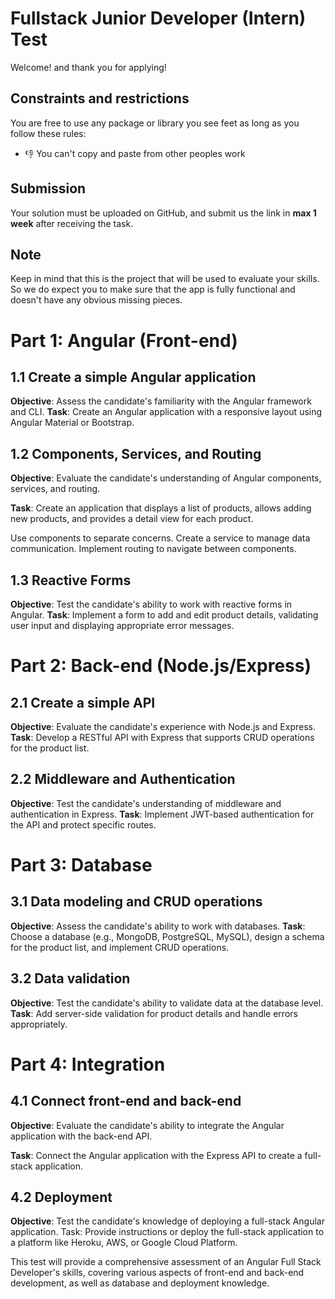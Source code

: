 # Fullstack Junior Developer (Intern) Test

Welcome! and thank you for applying!

## Constraints and restrictions

You are free to use any package or library you see feet as long as you follow these rules:

* 👎 You can't copy and paste from other peoples work

## Submission

Your solution must be uploaded on GitHub, and submit us the link in **max 1 week** after receiving the task.

## Note

Keep in mind that this is the project that will be used to evaluate your skills.
So we do expect you to make sure that the app is fully functional and doesn't have any obvious missing pieces.

# Part 1: Angular (Front-end)

## 1.1 Create a simple Angular application

**Objective**: Assess the candidate's familiarity with the Angular framework and CLI.
**Task**: Create an Angular application with a responsive layout using Angular Material or Bootstrap.

## 1.2 Components, Services, and Routing

**Objective**: Evaluate the candidate's understanding of Angular components, services, and routing.

**Task**: Create an application that displays a list of products, allows adding new products, and provides a detail view
for
each product.

Use components to separate concerns.
Create a service to manage data communication.
Implement routing to navigate between components.

## 1.3 Reactive Forms

**Objective**: Test the candidate's ability to work with reactive forms in Angular.
**Task**: Implement a form to add and edit product details, validating user input and displaying appropriate error
messages.

# Part 2: Back-end (Node.js/Express)

## 2.1 Create a simple API

**Objective**: Evaluate the candidate's experience with Node.js and Express.
**Task**: Develop a RESTful API with Express that supports CRUD operations for the product list.

## 2.2 Middleware and Authentication

**Objective**: Test the candidate's understanding of middleware and authentication in Express.
**Task**: Implement JWT-based authentication for the API and protect specific routes.

# Part 3: Database

## 3.1 Data modeling and CRUD operations

**Objective**: Assess the candidate's ability to work with databases.
**Task**: Choose a database (e.g., MongoDB, PostgreSQL, MySQL), design a schema for the product list, and implement CRUD
operations.

## 3.2 Data validation

**Objective**: Test the candidate's ability to validate data at the database level.
**Task**: Add server-side validation for product details and handle errors appropriately.

# Part 4: Integration

## 4.1 Connect front-end and back-end

**Objective**: Evaluate the candidate's ability to integrate the Angular application with the back-end API.

**Task**: Connect the Angular application with the Express API to create a full-stack application.

## 4.2 Deployment

**Objective**: Test the candidate's knowledge of deploying a full-stack Angular application.
Task: Provide instructions or deploy the full-stack application to a platform like Heroku, AWS, or Google Cloud
Platform.

This test will provide a comprehensive assessment of an Angular Full Stack Developer's skills, covering various aspects
of front-end and back-end development, as well as database and deployment knowledge.
